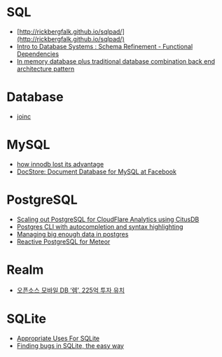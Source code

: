 SQL
===
* [http://rickbergfalk.github.io/sqlpad/](http://rickbergfalk.github.io/sqlpad/)
* [Intro to Database Systems : Schema Refinement - Functional Dependencies](http://blog.dancrisan.com/intro-to-database-systems-schema-refinement-functional-dependencies)
* [In memory database plus traditional database combination back end architecture pattern](https://www.linkedin.com/grp/post/746917-5990940001540542468)

# Database
* [joinc](http://www.joinc.co.kr/modules/moniwiki/wiki.php/Site/Database)

# MySQL
* [how innodb lost its advantage](http://dom.as/2015/04/09/how-innodb-lost-its-advantage/)
* [DocStore: Document Database for MySQL at Facebook](https://www.percona.com/live/mysql-conference-2015/sites/default/files/slides/Facebook%20DocStore%20Percona%202015.pdf)

# PostgreSQL
* [Scaling out PostgreSQL for CloudFlare Analytics using CitusDB](https://blog.cloudflare.com/scaling-out-postgresql-for-cloudflare-analytics-using-citusdb/)
* [Postgres CLI with autocompletion and syntax highlighting](https://github.com/amjith/pgcli)
* [Managing big enough data in postgres](http://blog.tarkalabs.com/2015/04/16/managing-big-enough-data-in-postgres/)
* [Reactive PostgreSQL for Meteor](https://github.com/numtel/meteor-pg)

# Realm
* [오픈소스 모바일 DB ‘렘’, 225억 투자 유치](http://www.bloter.net/archives/223748)

# SQLite
* [Appropriate Uses For SQLite](https://www.sqlite.org/whentouse.html)
* [Finding bugs in SQLite, the easy way](http://lcamtuf.blogspot.kr/2015/04/finding-bugs-in-sqlite-easy-way.html?m=1)
